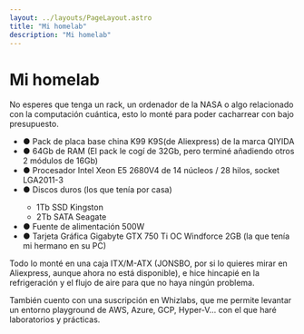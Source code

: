```yaml
---
layout: ../layouts/PageLayout.astro
title: "Mi homelab"
description: "Mi homelab"
---
```


# Mi homelab

No esperes que tenga un rack, un ordenador de la NASA o algo relacionado con la computación cuántica, esto lo monté para poder cacharrear con bajo presupuesto.

<section id="Hobbies">
          <ul>
              <li>● Pack de placa base china K99 K9S(de Aliexpress) de la marca QIYIDA</li>
              <li>● 64Gb de RAM (El pack le cogí de 32Gb, pero terminé añadiendo otros 2 módulos de 16Gb)</li>
              <li>● Procesador Intel Xeon E5 2680V4 de 14 núcleos / 28 hilos, socket LGA2011-3</li>
              <li>● Discos duros (los que tenía por casa)</li>
                <ul class="submenu">
                    <li>1Tb SSD Kingston</li>
                    <li>2Tb SATA Seagate</li>
                </ul>
              <li>● Fuente de alimentación 500W</li>
              <li>● Tarjeta Gráfica Gigabyte GTX 750 Ti OC Windforce 2GB (la que tenía mi hermano en su PC)</li>
          </ul>
</section>

Todo lo monté en una caja ITX/M-ATX (JONSBO, por si lo quieres mirar en Aliexpress, aunque ahora no está disponible), e hice hincapié en la refrigeración y el flujo de aire para que no haya ningún problema.

También cuento con una suscripción en Whizlabs, que me permite levantar un entorno playground de AWS, Azure, GCP, Hyper-V... con el que haré laboratorios y prácticas.